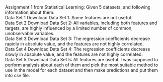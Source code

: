Assignment 1 from Statistical Learning: Given 5 datasets, and following information about them:  
Data Set 1 Download Data Set 1: Some features are not useful.  
Data Set 2 Download Data Set 2: All variables, including both features and targets, are highly influenced by a limited number of common, unobservable variables.  
Data Set 3 Download Data Set 3: The regression coefficients decrease rapidly in absolute value, and the features are not highly correlated.  
Data Set 4 Download Data Set 4:  The regression coefficients decrease slowly in absolute value, and the features are not highly correlated.  
Data Set 5 Download Data Set 5: All features are useful.
I was supposed to perform analysis about each of them and pick the most suitable method to use in the model for each dataset and then make predictions and put them into csv file.

